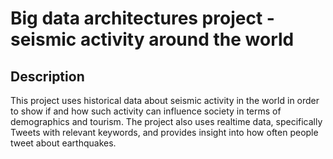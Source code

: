 # Big data architectures project - seismic activity around the world

## Description
This project uses historical data about seismic activity in the world in order to show if and how such activity can influence society in terms of demographics and tourism. The project also uses realtime data, specifically Tweets with relevant keywords, and provides insight into how often people tweet about earthquakes.
